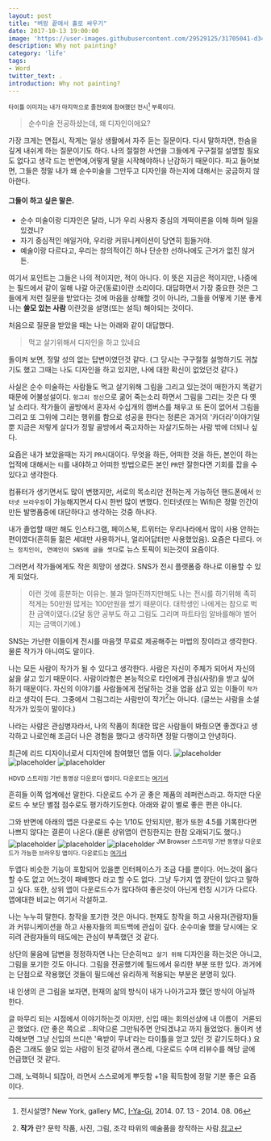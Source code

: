 ```yaml
---
layout: post
title: "벼랑 끝에서 홀로 싸우기"
date: 2017-10-13 19:00:00
image: 'https://user-images.githubusercontent.com/29529125/31705041-d344fc48-b41e-11e7-8c8a-c599a103b2e2.jpg'
description: Why not painting?
category: 'life'
tags:
- Word
twitter_text: .
introduction: Why not painting?
---
```


<sup>타이틀 이미지는 내가 마지막으로 졸전외에 참여했던 전시[^mc-gallery] 부록이다. </sup>

> 순수미술 전공하셨는데, 왜 디자인이에요? 

가장 크게는 면접시, 작게는 일상 생활에서 자주 듣는 질문이다. 
다시 말하자면, 한숨을 깊게 내쉬게 하는 질문이기도 하다. 
나의 절절한 사연을 그들에게 구구절절 설명할 필요도 없다고 생각 드는 반면에,어떻게 말을 시작해야하나 난감하기 때문이다.
파고 들어보면, 그들은 정말 내가 왜 순수미술을 그만두고 디자인을 하는지에 대해서는 궁금하지 않아한다.

#### 그들이 하고 싶은 말은.
- 순수 미술이랑 디자인은 달라, 니가 우리 사용자 중심의 개떡이론을 이해 하며 일을 있겠니?
- 자기 중심적인 애일거야, 우리랑 커뮤니케이션이 당연히 힘들거야.
- 예술이랑 다르다고, 우리는 창의적이긴 하나 단순한 선하나에도 근거가 없진 않거든.

여기서 포인트는 그들은 나의 적이지만, 적이 아니다. 이 뜻은 지금은 적이지만, 나중에는 필드에서 같이 일해 나갈 아군(동료)이란 소리이다.
대답하면서 가장 중요한 것은 그들에게 저런 질문을 받았다는 것에 마음을 상해할 것이 아니라, 그들을 어떻게 기분 좋게 나는 **쓸모 있는 사람** 이란것을 설명(또는 설득) 해야되는 것이다.

처음으로 질문을 받았을 때는 나는 아래와 같이 대답했다.
> 먹고 살기위해서 디자인을 하고 있네요

돌이켜 보면, 정말 성의 없는 답변이였던것 같다. (그 당시는 구구절절 설명하기도 귀찮기도 했고 그때는 나도 디자인을 하고 있지만, 나에 대한 확신이 없었던것 같다.)

사실은 순수 미술하는 사람들도 먹고 살기위해 그림을 그리고 있는것이 매한가지 똑같기 때문에 어불성설이다. `헝그리 정신`으로 굶어 죽는소리 하면서 그림을 그리는 것은 다 옛날 소리다. 작가들이 골방에서 혼자서 수십개의 캠버스를 채우고 또 돈이 없어서 그림을 그리고 또 그위에 그리는 행위를 함으로 성공을 한다는 정론은 과거의 '카더라'이야기일뿐 지금은 저렇게 살다가 정말 골방에서 죽고자하는 자살기도하는 사람 밖에 더되나 싶다.

요즘은 내가 보았을때는 자기 `PR`시대이다. 무엇을 하든, 어떠한 것을 하든, 본인이 하는 업적에 대해서는 `티`를 내야하고 어떠한 방법으로든 본인 `PR`만 잘한다면 기회를 잡을 수 있다고 생각한다. 

컴퓨터가 생기면서도 많이 변했지만, 서로의 목소리만 전하는게 가능하던 핸드폰에서 `인터넷 브라우징`이 가능해지면서 다시 한번 많이 변했다. 인터넷(또는 Wifi)은 정말 인간이 만든 발명품중에 대단하다고 생각하는 것중 하나다. 

내가 졸업할 때만 해도 인스타그램, 페이스북, 트위터는 우리나라에서 많이 사용 안하는 편이였다(흔히들 젊은 세대만 사용하거나, 얼리어답터만 사용했었음). 요즘은 다르다. `어느 정치인이, 연예인이 SNS에 글을 썻다`로 뉴스 토픽이 되는것이 요즘이다.

그러면서 작가들에게도 작은 희망이 생겼다. SNS가 전시 플랫폼중 하나로 이용할 수 있게 되었다. 

> 이런 것에 흥분하는 이유는. 불과 얼마진까지만해도 나는 전시를 하기위해 족히 적게는 50만원 많게는 100만원을 썼기 때문이다. 대학생인 나에게는 참으로 벅찬 금액이였다.(2달 동안 공부도 하고 그림도 그리며 파트타임 알바를해야 벌어지는 금액이기에.)

SNS는 가난한 이들이게 전시를 마음껏 무료로 제공해주는 마법의 장이라고 생각한다. 물론 작가가 아니여도 말이다.

나는 모든 사람이 작가가 될 수 있다고 생각한다. 사람은 자신이 주체가 되어서 자신의 삶을 살고 있기 때문이다. 사람이라함은 본능적으로 타인에게 관심(사랑)을 받고 싶어 하기 때문이다. 자신의 이야기를 사람들에게 전달하는 것을 업을 삼고 있는 이들이 `작가` 라고 생각이 든다. 그중에서 그림그리는 사람만이 작가[^writer]는 아니다. (글쓰는 사람을 소설 작가가 있듯이 말이다.)

나라는 사람은 관심병자라서, 나의 작품이 최대한 많은 사람들이 봐줬으면 좋겠다고 생각하고 나로인해 조금더 나은 경험을 했다고 생각하면 정말 다행이고 안녕하다.

최근에 리드 디자이너로서 디자인에 참여했던 앱들 이다.
![placeholder](https://user-images.githubusercontent.com/29529125/31710054-d92dcc88-b42e-11e7-9c7b-3e98e36e4ea4.gif)
![placeholder](https://user-images.githubusercontent.com/29529125/31710611-7a2fcfc2-b430-11e7-9ff0-1f8959e1bd25.png)
![placeholder](https://user-images.githubusercontent.com/29529125/31710618-80aadd1a-b430-11e7-9f70-dcd30d27577a.png)

<sup>HDVD 스트리밍 기반 동영상 다운로더 앱이다. 다운로드는 [여기서](https://rte4a.app.goo.gl/jdF1) </sup>

흔히들 이쪽 업계에선 말한다. 다운로드 수가 곧 좋은 제품의 레퍼런스라고. 하지만 다운로드 수 보단 별점 점수로도 평가하기도한다.
아래와 같이 별로 좋은 편은 아니다.


그와 반면에 아래의 앱은 다운로드 수는 1/10도 안되지만, 평가 또한 4.5를 기록한다면 나쁘지 않다는 결론이 나온다.(물론 상위앱이 런칭한지는 한참 오래되기도 했다.)
![placeholder](https://user-images.githubusercontent.com/29529125/31710008-bac359de-b42e-11e7-98af-f1f913be8310.gif)
![placeholder](https://user-images.githubusercontent.com/29529125/31710711-c8b026c4-b430-11e7-9e4a-e6865c73faf5.png)
![placeholder](https://user-images.githubusercontent.com/29529125/31710723-d4227034-b430-11e7-9ee3-de13976f5b18.png)
<sup>JM Browser 스트리밍 기반 동영상 다운로드가 가능한 브라우징 앱이다. 다운로드는 [여기서](https://rte4a.app.goo.gl/GZGa) </sup>


두앱다 비슷한 기능이 포함되어 있을뿐 인터페이스가 조금 다를 뿐이다. 어느것이 옳다 할 수도 없고 어느것이 패배했다 라고 할 수도 없다. 그냥 두가지 앱 장단이 있다고 말하고 싶다. 또한, 상위 앱이 다운로드수가 많다하여 좋은것이 아닌게 런칭 시기가 다르다. 앱에대한 비교는 여기서 각설하고.

나는 누누히 말한다. 창작을 포기한 것은 아니다. 현재도 창작을 하고 사용자(관람자)들과 커뮤니케이션을 하고 사용자들의 피드백에 관심이 깊다.
순수미술 했을 당시에는 오히려 관람자들의 태도에는 관심이 부족했던 것 같다. 

상단의 물음에 답변을 정정하자면 나는 단순히`먹고 살기 위해` 디자인을 하는것은 아니고, 그림을 포기한 것도 아니다. 그림을 전공했기에 필드에서 유리한 부분 또한 있다.
과거에는 단점으로 작용했던 것들이 필드에선 유리하게 적용되는 부분은 분명히 있다.

내 인생의 큰 그림을 보자면, 현재의 삶의 방식이 내가 나아가고자 했던 방식이 아닐까 한다.

글 마무리 되는 시점에서 이야기하는것 이지만, 신입 때는 회의선상에 내 이름이  거론되곤 했었다. (안 좋은 쪽으로 ..최악으론 그만둬주면 안되겠냐고 까지 들었었다. 돌이켜 생각해보면 그냥 신입의 쓰디쓴 '욕받이 무녀'라는 타이틀을 얻고 있던 것 같기도하다.) 요즘은 그래도 쓸모 있는 사람이 된것 같아서 괜스레, 다운로드 수며 리뷰수를 해당 글에 언급했던 것 같다. 

그래, 노력하니 되잖아, 라면서 스스로에게 뿌듯함 +1을 획득함에 정말 기분 좋은 요즘이다.


[^writer]: **작가** 란? 문학 작품, 사진, 그림, 조각 따위의 예술품을 창작하는 사람.[참고](http://krdic.naver.com/detail.nhn?docid=31904000)
[^mc-gallery]: 전시설명? New York, gallery MC, [I-Ya-Gi](http://www.gallerymc.org/h/i-ya-gi-that-connote-you-and-me/), 2014. 07. 13 - 2014. 08. 06
